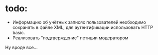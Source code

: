# todo:
- Информацию об учётных записях пользователей необходимо сохранять в файле XML, для аутентификации использовать HTTP basic.
- Реализовать "подтверждение" петиции модератором

Ну вроде все...

  

